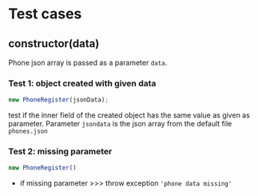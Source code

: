 # Test cases

## **constructor(data)**

Phone json array is passed as a parameter `data`.


### Test 1: object created with given data
```js
new PhoneRegister(jsonData);
```

test if the inner field of the created object has the same value as given as parameter. Parameter `jsondata` is the json array from the default file `phones.json`

### Test 2: missing parameter

```js
new PhoneRegister()
```
- if missing parameter >>> throw exception `'phone data missing'`